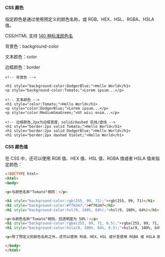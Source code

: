 #### CSS 颜色

指定颜色是通过使用预定义的颜色名称，或 RGB、HEX、HSL、RGBA、HSLA 值。

CSS/HTML 支持 [140 种标准颜色名](https://www.w3schools.cn/colors/colors_names.html)

背景色：background-color

文本颜色：color

边框颜色：border

```
<!-- 背景色 -->

<h1 style="background-color:DodgerBlue;">Hello World</h1>
<p style="background-color:Tomato;">Lorem ipsum...</p>

<!-- 文本颜色 -->
<h1 style="color:Tomato;">Hello World</h1>
<p style="color:DodgerBlue;">Lorem ipsum...</p>
<p style="color:MediumSeaGreen;">Ut wisi enim...</p>

<!-- 边框颜色,2px为边框宽度，solid/dashed 实线/虚线 -->
<h1 style="border:2px solid Tomato;">Hello World</h1>
<h1 style="border:2px solid DodgerBlue;">Hello World</h1>
<h1 style="border:2px dashed Violet;">Hello World</h1>
```

#### CSS 颜色值

在 CSS 中，还可以使用 RGB 值、HEX 值、HSL 值、RGBA 值或者 HSLA 值来指定颜色：

```html
<!DOCTYPE html>
<html>
<body>

<p>与颜色名称"Tomato"相同：</p>

<h1 style="background-color:rgb(255, 99, 71);">rgb(255, 99, 71)</h1>
<h1 style="background-color:#ff6347;">#ff6347</h1>
<h1 style="background-color:hsl(9, 100%, 64%);">hsl(9, 100%, 64%)</h1>

<p>与颜色名称"Tomato"相同，但透明度为 50%：</p>
<h1 style="background-color:rgba(255, 99, 71, 0.5);">rgba(255, 99, 71, 0.5)</h1>
<h1 style="background-color:hsla(9, 100%, 64%, 0.5);">hsla(9, 100%, 64%, 0.5)</h1>

<p>除了预定义的颜色名称之外，还可以使用 RGB、HEX、HSL 或什至使用 RGBA 或 HSLA 颜色值的透明颜色来指定颜色。</p>

</body>
</html>

```

